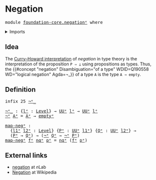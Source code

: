 # Negation

<pre class="Agda"><a id="21" class="Keyword">module</a> <a id="28" href="foundation-core.negation%25E1%25B5%2589.html" class="Module">foundation-core.negationᵉ</a> <a id="54" class="Keyword">where</a>
</pre>
<details><summary>Imports</summary>

<pre class="Agda"><a id="110" class="Keyword">open</a> <a id="115" class="Keyword">import</a> <a id="122" href="foundation.universe-levels%25E1%25B5%2589.html" class="Module">foundation.universe-levelsᵉ</a>

<a id="151" class="Keyword">open</a> <a id="156" class="Keyword">import</a> <a id="163" href="foundation-core.empty-types%25E1%25B5%2589.html" class="Module">foundation-core.empty-typesᵉ</a>
</pre>
</details>

## Idea

The
[Curry–Howard interpretation](https://en.wikipedia.org/wiki/Curry–Howard_correspondence)
of _negation_ in type theory is the interpretation of the proposition `P ⇒ ⊥`
using propositions as types. Thus, the
{{#concept "negation" Disambiguation="of a type" WDID=Q190558 WD="logical negation" Agda=¬_}}
of a type `A` is the type `A → empty`.

## Definition

<pre class="Agda"><a id="585" class="Keyword">infix</a> <a id="591" class="Number">25</a> <a id="594" href="foundation-core.negation%25E1%25B5%2589.html#599" class="Function Operator">¬ᵉ_</a>

<a id="¬ᵉ_"></a><a id="599" href="foundation-core.negation%25E1%25B5%2589.html#599" class="Function Operator">¬ᵉ_</a> <a id="603" class="Symbol">:</a> <a id="605" class="Symbol">{</a><a id="606" href="foundation-core.negation%25E1%25B5%2589.html#606" class="Bound">lᵉ</a> <a id="609" class="Symbol">:</a> <a id="611" href="Agda.Primitive.html#742" class="Postulate">Level</a><a id="616" class="Symbol">}</a> <a id="618" class="Symbol">→</a> <a id="620" href="Agda.Primitive.html#429" class="Primitive">UUᵉ</a> <a id="624" href="foundation-core.negation%25E1%25B5%2589.html#606" class="Bound">lᵉ</a> <a id="627" class="Symbol">→</a> <a id="629" href="Agda.Primitive.html#429" class="Primitive">UUᵉ</a> <a id="633" href="foundation-core.negation%25E1%25B5%2589.html#606" class="Bound">lᵉ</a>
<a id="636" href="foundation-core.negation%25E1%25B5%2589.html#599" class="Function Operator">¬ᵉ</a> <a id="639" href="foundation-core.negation%25E1%25B5%2589.html#639" class="Bound">Aᵉ</a> <a id="642" class="Symbol">=</a> <a id="644" href="foundation-core.negation%25E1%25B5%2589.html#639" class="Bound">Aᵉ</a> <a id="647" class="Symbol">→</a> <a id="649" href="foundation-core.empty-types%25E1%25B5%2589.html#811" class="Datatype">emptyᵉ</a>

<a id="map-negᵉ"></a><a id="657" href="foundation-core.negation%25E1%25B5%2589.html#657" class="Function">map-negᵉ</a> <a id="666" class="Symbol">:</a>
  <a id="670" class="Symbol">{</a><a id="671" href="foundation-core.negation%25E1%25B5%2589.html#671" class="Bound">l1ᵉ</a> <a id="675" href="foundation-core.negation%25E1%25B5%2589.html#675" class="Bound">l2ᵉ</a> <a id="679" class="Symbol">:</a> <a id="681" href="Agda.Primitive.html#742" class="Postulate">Level</a><a id="686" class="Symbol">}</a> <a id="688" class="Symbol">{</a><a id="689" href="foundation-core.negation%25E1%25B5%2589.html#689" class="Bound">Pᵉ</a> <a id="692" class="Symbol">:</a> <a id="694" href="Agda.Primitive.html#429" class="Primitive">UUᵉ</a> <a id="698" href="foundation-core.negation%25E1%25B5%2589.html#671" class="Bound">l1ᵉ</a><a id="701" class="Symbol">}</a> <a id="703" class="Symbol">{</a><a id="704" href="foundation-core.negation%25E1%25B5%2589.html#704" class="Bound">Qᵉ</a> <a id="707" class="Symbol">:</a> <a id="709" href="Agda.Primitive.html#429" class="Primitive">UUᵉ</a> <a id="713" href="foundation-core.negation%25E1%25B5%2589.html#675" class="Bound">l2ᵉ</a><a id="716" class="Symbol">}</a> <a id="718" class="Symbol">→</a>
  <a id="722" class="Symbol">(</a><a id="723" href="foundation-core.negation%25E1%25B5%2589.html#689" class="Bound">Pᵉ</a> <a id="726" class="Symbol">→</a> <a id="728" href="foundation-core.negation%25E1%25B5%2589.html#704" class="Bound">Qᵉ</a><a id="730" class="Symbol">)</a> <a id="732" class="Symbol">→</a> <a id="734" class="Symbol">(</a><a id="735" href="foundation-core.negation%25E1%25B5%2589.html#599" class="Function Operator">¬ᵉ</a> <a id="738" href="foundation-core.negation%25E1%25B5%2589.html#704" class="Bound">Qᵉ</a> <a id="741" class="Symbol">→</a> <a id="743" href="foundation-core.negation%25E1%25B5%2589.html#599" class="Function Operator">¬ᵉ</a> <a id="746" href="foundation-core.negation%25E1%25B5%2589.html#689" class="Bound">Pᵉ</a><a id="748" class="Symbol">)</a>
<a id="750" href="foundation-core.negation%25E1%25B5%2589.html#657" class="Function">map-negᵉ</a> <a id="759" href="foundation-core.negation%25E1%25B5%2589.html#759" class="Bound">fᵉ</a> <a id="762" href="foundation-core.negation%25E1%25B5%2589.html#762" class="Bound">nqᵉ</a> <a id="766" href="foundation-core.negation%25E1%25B5%2589.html#766" class="Bound">pᵉ</a> <a id="769" class="Symbol">=</a> <a id="771" href="foundation-core.negation%25E1%25B5%2589.html#762" class="Bound">nqᵉ</a> <a id="775" class="Symbol">(</a><a id="776" href="foundation-core.negation%25E1%25B5%2589.html#759" class="Bound">fᵉ</a> <a id="779" href="foundation-core.negation%25E1%25B5%2589.html#766" class="Bound">pᵉ</a><a id="781" class="Symbol">)</a>
</pre>
## External links

- [negation](https://ncatlab.org/nlab/show/negation) at $n$Lab
- [Negation](https://en.wikipedia.org/wiki/Negation) at Wikipedia
